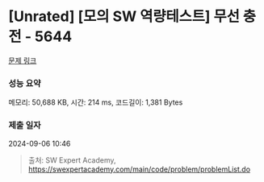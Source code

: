 # [Unrated] [모의 SW 역량테스트] 무선 충전 - 5644 

[문제 링크](https://swexpertacademy.com/main/code/problem/problemDetail.do?contestProbId=AWXRDL1aeugDFAUo) 

### 성능 요약

메모리: 50,688 KB, 시간: 214 ms, 코드길이: 1,381 Bytes

### 제출 일자

2024-09-06 10:46



> 출처: SW Expert Academy, https://swexpertacademy.com/main/code/problem/problemList.do